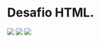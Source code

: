 <h1>Desafio HTML. </h1>
<img src="https://user-images.githubusercontent.com/88753616/233812024-976e7a43-f513-4d9c-b296-4735baf374a4.png"/>
<img src="https://user-images.githubusercontent.com/88753616/233812031-eecdc114-f673-44d2-8441-0836190ef265.png/>
<img src="https://user-images.githubusercontent.com/88753616/233812039-21d3722e-e406-4d62-a036-8709682eb3a6.png/>
<img src="https://user-images.githubusercontent.com/88753616/233812042-d90afcee-d3ff-4b56-8257-91ed28d2dc2e.png/>
<img src="https://user-images.githubusercontent.com/88753616/233812047-04300576-96b3-424c-b134-493f7b7eebd2.png/>

